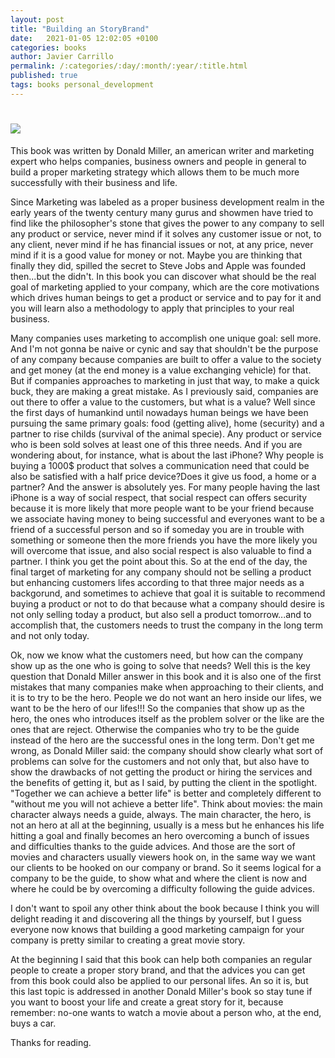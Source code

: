```yaml
---
layout: post
title: "Building an StoryBrand"
date:   2021-01-05 12:02:05 +0100
categories: books
author: Javier Carrillo
permalink: /:categories/:day/:month/:year/:title.html
published: true
tags: books personal_development 
---
```

<h1><img class="center" src="https://images-na.ssl-images-amazon.com/images/I/41TRnujborL._SX342_SY445_QL70_ML2_.jpg"></h1>

This book was written by Donald Miller, an american writer and marketing expert who helps companies, business owners and people in general to build a proper marketing strategy which allows them to be much more successfully with their business and life.

Since Marketing was labeled as a proper business development realm in the early years of the twenty century many gurus and showmen have tried to find like the philosopher's stone that gives the power to any company to sell any product or service, never mind if it solves any customer issue or not, to any client, never mind if he has financial issues or not, at any price, never mind if it is a good value for money or not. Maybe you are thinking that finally they did, spilled the secret to Steve Jobs and Apple was founded then...but the didn't. In this book you can discover what should be the real goal of marketing applied to your company, which are the core motivations which drives human beings to get a product or service and to pay for it and you will learn also a methodology to apply that principles to your real business. 

Many companies uses marketing to accomplish one unique goal: sell more. And I'm not gonna be naive or cynic and say that shouldn't be the purpose of any company because companies are built to offer a value to the society and get money (at the end money is a value exchanging vehicle) for that. But if companies approaches to marketing in just that way, to make a quick buck, they are making a great mistake. As I previously said, companies are out there to offer a value to the customers, but what is a value? Well since the first days of humankind until nowadays human beings we have been pursuing the same primary goals: food (getting alive), home (security) and a partner to rise childs (survival of the animal specie). Any product or service who is been sold solves at least one of this three needs. And if you are wondering about, for instance, what is about the last iPhone? Why people is buying a 1000$ product that solves a communication need that could be also be satisfied with a half price device?Does it give us food, a home or a partner? And the answer is absolutely yes. For many people having the last iPhone is a way of social respect, that social respect can offers security because it is more likely that more people want to be your friend because we associate having money to being successful and everyones want to be a friend of a successful person and so if someday you are in trouble with something or someone then the more friends you have the more likely you will overcome that issue, and also social respect is also valuable to find a partner. I think you get the point about this. So at the end of the day, the final target of marketing for any company should not be selling a product but enhancing customers lifes according to that three major needs as a backgorund, and sometimes to achieve that goal it is suitable to recommend buying a product or not to do that because what a company should desire is not only selling today a product, but also sell a product tomorrow...and to accomplish that, the customers needs to trust the company in the long term and not only today.

Ok, now we know what the customers need, but how can the company show up as the one who is going to solve that needs? Well this is the key question that Donald Miller answer in this book and it is also one of the first mistakes that many companies make when approaching to their clients, and it is to try to be the hero. People we do not want an hero inside our lifes, we want to be the hero of our lifes!!! So the companies that show up as the hero, the ones who introduces itself as the problem solver or the like are the ones that are reject. Otherwise the companies who try to be the guide instead of the hero are the successful ones in the long term. Don't get me wrong, as Donald Miller said: the company should show clearly what sort of problems can solve for the customers and not only that, but also have to show the drawbacks of not getting the product or hiring the services and the benefits of getting it, but as I said, by putting the client in the spotlight. "Together we can achieve a better life" is better and completely different to "without me you will not achieve a better life". Think about movies: the main character always needs a guide, always. The main character, the hero, is not an hero at all at the beginning, usually is a mess but he enhances his life hitting a goal and finally becomes an hero overcoming a bunch of issues and difficulties thanks to the guide advices. And those are the sort of movies and characters usually viewers hook on, in the same way we want our clients to be hooked on our company or brand. So it seems logical for a company to be the guide, to show what and where the client is now and where he could be by overcoming a difficulty following the guide advices.

I don't want to spoil any other think about the book because I think you will delight reading it and discovering all the things by yourself, but I guess everyone now knows that building a good marketing campaign for your company is pretty similar to creating a great movie story.

At the beginning I said that this book can help both companies an regular people to create a proper story brand, and that the advices you can get from this book could also be applied to our personal lifes. An so it is, but this last topic is addressed in another Donald Miller's book so stay tune if you want to boost your life and create a great story for it, because remember: no-one wants to watch a movie about a person who, at the end, buys a car.

Thanks for reading.